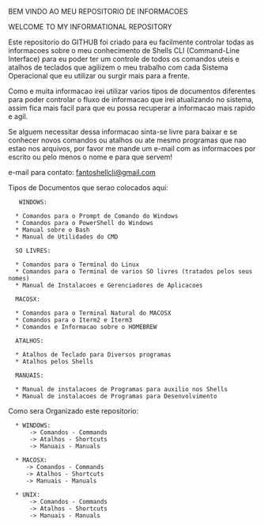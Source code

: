  
BEM VINDO AO MEU REPOSITORIO DE INFORMACOES

WELCOME TO MY INFORMATIONAL REPOSITORY



  Este repositorio do GITHUB foi criado para eu facilmente controlar todas as informacoes sobre o meu conhecimento de Shells CLI (Command-Line Interface) para eu poder ter um controle de todos os comandos uteis e atalhos de teclados que agilizem o meu trabalho com cada Sistema Operacional que eu utilizar ou surgir mais para a frente.

  Como e muita informacao irei utilizar varios tipos de documentos diferentes para poder controlar o fluxo de informacao que irei atualizando no sistema, assim fica mais facil para que eu possa recuperar a informacao mais rapido e agil.

  Se alguem necessitar dessa informacao sinta-se livre para baixar e se conhecer novos comandos
 ou atalhos ou ate mesmo programas que nao estao nos arquivos, por favor me mande um e-mail com
 as informacoes por escrito ou pelo menos o nome e para que servem!

  e-mail para contato: fantoshellcli@gmail.com


  Tipos de Documentos que serao colocados aqui:
    
       WINDOWS: 

      * Comandos para o Prompt de Comando do Windows
      * Comandos para o PowerShell do Windows
      * Manual sobre o Bash
      * Manual de Utilidades do CMD

      SO LIVRES:

      * Comandos para o Terminal do Linux
      * Comandos para o Terminal de varios SO livres (tratados pelos seus nomes)
      * Manual de Instalacoes e Gerenciadores de Aplicacoes

      MACOSX:

      * Comandos para o Terminal Natural do MACOSX
      * Comandos para o Iterm2 e Iterm3
      * Comandos e Informacao sobre o HOMEBREW

      ATALHOS:

      * Atalhos de Teclado para Diversos programas
      * Atalhos pelos Shells

      MANUAIS:

      * Manual de instalacoes de Programas para auxilio nos Shells
      * Manual de instalacoes de Programas para Desenvolvimento
      

  Como sera Organizado este repositorio:
 
      * WINDOWS:
          -> Comandos - Commands
          -> Atalhos - Shortcuts
          -> Manuais - Manuals

      * MACOSX:
         -> Comandos - Commands
         -> Atalhos - Shortcuts
         -> Manuais - Manuals
          
      * UNIX:
          -> Comandos - Commands
          -> Atalhos - Shortcuts
          -> Manuais - Manuals

    
